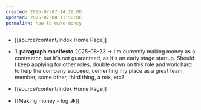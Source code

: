 ```yaml
---
created: 2025-07-07 14:19:00
updated: 2025-07-08 11:50:06
permalink: how-to-make-money
---
```

- [[source/content/index|Home Page]]
- **1-paragraph manifesto** 2025-08-23 → I'm currently making money as a contractor, but it's not guaranteed, as it's an early stage startup. Should I keep applying for other roles, double down on this role and work hard to help the company succeed, cementing my place as a great team member, some other, third thing, a mix, etc?

- [[source/content/index|Home Page]]
- [[Making money - log 🪵]]
